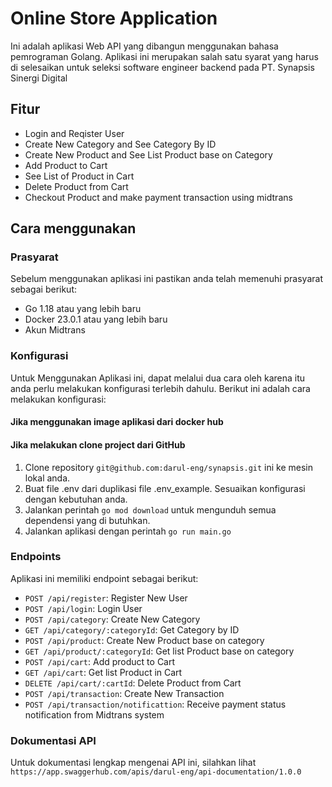 # Online Store Application

Ini adalah aplikasi Web API yang dibangun menggunakan bahasa pemrograman Golang. Aplikasi ini merupakan salah satu syarat yang harus di selesaikan untuk seleksi software engineer backend pada PT. Synapsis Sinergi Digital

## Fitur

- Login and Reqister User
- Create New Category and See Category By ID
- Create New Product and See List Product base on Category
- Add Product to Cart
- See List of Product in Cart
- Delete Product from Cart
- Checkout Product and make payment transaction using midtrans

## Cara menggunakan

### Prasyarat

Sebelum menggunakan aplikasi ini pastikan anda telah memenuhi prasyarat sebagai berikut:

- Go 1.18 atau yang lebih baru
- Docker 23.0.1 atau yang lebih baru
- Akun Midtrans

### Konfigurasi

Untuk Menggunakan Aplikasi ini, dapat melalui dua cara oleh karena itu anda perlu melakukan konfigurasi terlebih dahulu. Berikut ini adalah cara melakukan konfigurasi:

#### Jika menggunakan image aplikasi dari docker hub

#### Jika melakukan clone project dari GitHub

1. Clone repository `git@github.com:darul-eng/synapsis.git` ini ke mesin lokal anda.
2. Buat file .env dari duplikasi file .env_example. Sesuaikan konfigurasi dengan kebutuhan anda.
3. Jalankan perintah `go mod download` untuk mengunduh semua dependensi yang di butuhkan.
4. Jalankan aplikasi dengan perintah `go run main.go`

### Endpoints

Aplikasi ini memiliki endpoint sebagai berikut:

- `POST /api/register`: Register New User
- `POST /api/login`: Login User
- `POST /api/category`: Create New Category
- `GET /api/category/:categoryId`: Get Category by ID
- `POST /api/product`: Create New Product base on category
- `GET /api/product/:categoryId`: Get list Product base on category
- `POST /api/cart`: Add product to Cart
- `GET /api/cart`: Get list Product in Cart
- `DELETE /api/cart/:cartId`: Delete Product from Cart
- `POST /api/transaction`: Create New Transaction
- `POST /api/transaction/notificattion`: Receive payment status notification from Midtrans system 

### Dokumentasi API 

Untuk dokumentasi lengkap mengenai API ini, silahkan lihat `https://app.swaggerhub.com/apis/darul-eng/api-documentation/1.0.0`


 

